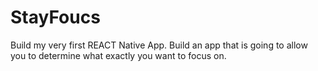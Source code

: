 # StayFoucs
Build my very first REACT Native App.
Build an app that is going to allow you to determine what exactly you want to focus on.
